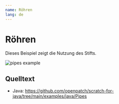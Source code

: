 ```yaml
---
name: Röhren
lang: de
---
```


# Röhren

Dieses Beispiel zeigt die Nutzung des Stifts.

![pipes example](/assets/pipes.gif)

## Quelltext 

- Java: https://github.com/openpatch/scratch-for-java/tree/main/examples/java/Pipes